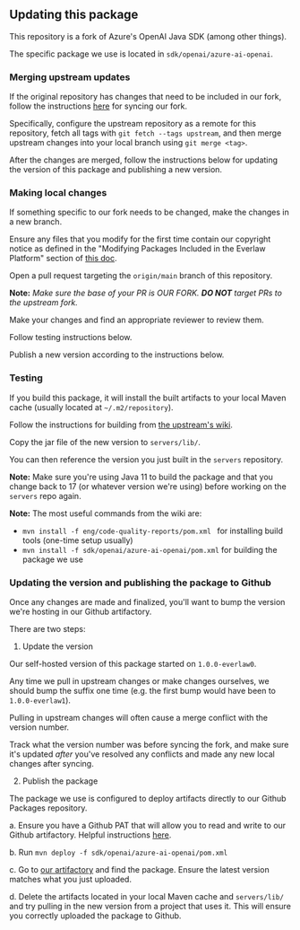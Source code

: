 ## Updating this package

This repository is a fork of Azure's OpenAI Java SDK (among other things).

The specific package we use is located in `sdk/openai/azure-ai-openai`.

### Merging upstream updates

If the original repository has changes that need to be included in our fork, follow the instructions [here](https://docs.github.com/en/pull-requests/collaborating-with-pull-requests/working-with-forks/syncing-a-fork) for syncing our fork.

Specifically, configure the upstream repository as a remote for this repository, fetch all tags with `git fetch --tags upstream`, and then merge upstream changes into your local branch using `git merge <tag>`.

After the changes are merged, follow the instructions below for updating the version of this package and publishing a new version.

### Making local changes

If something specific to our fork needs to be changed, make the changes in a new branch.

Ensure any files that you modify for the first time contain our copyright notice as defined in the "Modifying Packages Included in the Everlaw Platform" section of [this doc](https://drive.google.com/file/d/1Qio1Une8HvL7DZMjQMieljgpZ5rWpvwR/view).

Open a pull request targeting the `origin/main` branch of this repository.

**Note:** _Make sure the base of your PR is OUR FORK. **DO NOT** target PRs to the upstream fork._

Make your changes and find an appropriate reviewer to review them.

Follow testing instructions below.

Publish a new version according to the instructions below.

### Testing

If you build this package, it will install the built artifacts to your local Maven cache (usually located at `~/.m2/repository`).

Follow the instructions for building from [the upstream's wiki](https://github.com/Azure/azure-sdk-for-java/wiki/Building#pomclientxml-vs-pomdataxml).

Copy the jar file of the new version to `servers/lib/`.

You can then reference the version you just built in the `servers` repository.

**Note:** Make sure you're using Java 11 to build the package and that you change back to 17 (or whatever version we're using) before working on the `servers` repo again.

**Note:** The most useful commands from the wiki are:

 - `mvn install -f eng/code-quality-reports/pom.xml ` for installing build tools (one-time setup usually)
 - `mvn install -f sdk/openai/azure-ai-openai/pom.xml` for building the package we use

### Updating the version and publishing the package to Github

Once any changes are made and finalized, you'll want to bump the version we're hosting in our Github artifactory.

There are two steps:

1. Update the version

Our self-hosted version of this package started on `1.0.0-everlaw0`.

Any time we pull in upstream changes or make changes ourselves, we should bump the suffix one time (e.g. the first bump would have been to `1.0.0-everlaw1`).

Pulling in upstream changes will often cause a merge conflict with the version number.

Track what the version number was before syncing the fork, and make sure it's updated _after_ you've resolved any conflicts and made any new local changes after syncing.

2. Publish the package

The package we use is configured to deploy artifacts directly to our Github Packages repository.

a. Ensure you have a Github PAT that will allow you to read and write to our Github artifactory. Helpful instructions [here](https://everlaw.atlassian.net/wiki/spaces/ENG/pages/403963963/Github+Packages).

b. Run `mvn deploy -f sdk/openai/azure-ai-openai/pom.xml`

c. Go to [our artifactory](https://github.com/orgs/Everlaw/packages?repo_name=servers) and find the package. Ensure the latest version matches what you just uploaded.

d. Delete the artifacts located in your local Maven cache and `servers/lib/` and try pulling in the new version from a project that uses it. This will ensure you correctly uploaded the package to Github.
